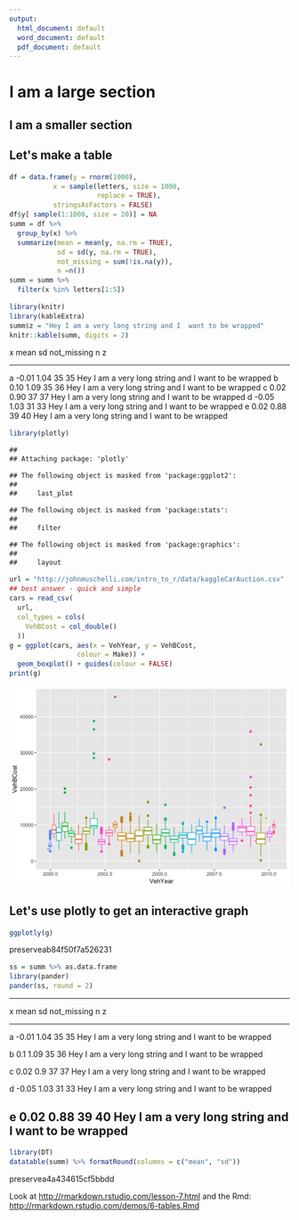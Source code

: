 ```yaml
---
output:
  html_document: default
  word_document: default
  pdf_document: default
---
```



# I am a large section

## I am a smaller section


## Let's make a table


```r
df = data.frame(y = rnorm(1000),
           x = sample(letters, size = 1000, 
                      replace = TRUE),
           stringsAsFactors = FALSE)
df$y[ sample(1:1000, size = 20)] = NA
summ = df %>% 
  group_by(x) %>% 
  summarize(mean = mean(y, na.rm = TRUE),
            sd = sd(y, na.rm = TRUE),
            not_missing = sum(!is.na(y)),
            n =n())
summ = summ %>% 
  filter(x %in% letters[1:5])
```


```r
library(knitr)
library(kableExtra)
summ$z = "Hey I am a very long string and I  want to be wrapped"
knitr::kable(summ, digits = 2)
```



x      mean     sd   not_missing    n  z                                                     
---  ------  -----  ------------  ---  ------------------------------------------------------
a     -0.01   1.04            35   35  Hey I am a very long string and I  want to be wrapped 
b      0.10   1.09            35   36  Hey I am a very long string and I  want to be wrapped 
c      0.02   0.90            37   37  Hey I am a very long string and I  want to be wrapped 
d     -0.05   1.03            31   33  Hey I am a very long string and I  want to be wrapped 
e      0.02   0.88            39   40  Hey I am a very long string and I  want to be wrapped 


```r
library(plotly)
```

```
## 
## Attaching package: 'plotly'
```

```
## The following object is masked from 'package:ggplot2':
## 
##     last_plot
```

```
## The following object is masked from 'package:stats':
## 
##     filter
```

```
## The following object is masked from 'package:graphics':
## 
##     layout
```

```r
url = "http://johnmuschelli.com/intro_to_r/data/kaggleCarAuction.csv"
## best answer - quick and simple
cars = read_csv(
  url,
  col_types = cols(
    VehBCost = col_double()
  ))
g = ggplot(cars, aes(x = VehYear, y = VehBCost, 
                 colour = Make)) + 
  geom_boxplot() + guides(colour = FALSE)
print(g)
```

<img src="tables_and_plots_files/figure-html/unnamed-chunk-3-1.png" width="672" />


## Let's use plotly to get an interactive graph


```r
ggplotly(g)
```

preserveab84f50f7a526231



```r
ss = summ %>% as.data.frame
library(pander)
pander(ss, round = 2)
```


-------------------------------------------------------------------
 x   mean     sd    not_missing   n                 z              
--- ------- ------ ------------- ---- -----------------------------
 a   -0.01   1.04       35        35   Hey I am a very long string 
                                        and I want to be wrapped   

 b    0.1    1.09       35        36   Hey I am a very long string 
                                        and I want to be wrapped   

 c   0.02    0.9        37        37   Hey I am a very long string 
                                        and I want to be wrapped   

 d   -0.05   1.03       31        33   Hey I am a very long string 
                                        and I want to be wrapped   

 e   0.02    0.88       39        40   Hey I am a very long string 
                                        and I want to be wrapped   
-------------------------------------------------------------------



```r
library(DT)
datatable(summ) %>% formatRound(columns = c("mean", "sd"))
```

preservea4a434615cf5bbdd


Look at http://rmarkdown.rstudio.com/lesson-7.html and the Rmd: http://rmarkdown.rstudio.com/demos/6-tables.Rmd


